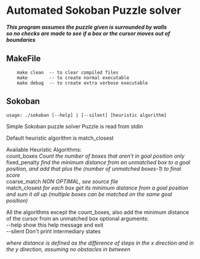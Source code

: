 # Automated Sokoban Puzzle solver

**_This program assumes the puzzle given is surrounded by walls <br/>so no checks are made to see if a box or the cursor moves out of boundaries_**

## MakeFile
```
    make clean  -- to clear compiled files
    make        -- to create normal executable
    make debug  -- to create extra verbose executable
```
    
## Sokoban
`usage: ./sokoban [--help] | [--silent] [heuristic algorithm]`

   Simple Sokoban puzzle solver
   Puzzle is read from stdin

   Default heuristic algorithm is match_closest
   
   Available Heuristic Algorithms:<br/>
      count_boxes      *Count the number of boxes that aren't in goal position only*<br/>
      fixed_penalty    *find the minimum distance from an unmatched box to a goal position, and add that plus the (number of unmatched boxes-1) to final score*<br/>
      coarse_match     *NON OPTIMAL, see source file*<br/>
      match_closest    *for each box get its minimum distance from a goal position and sum it all up (multiple boxes can be matched on the same goal position)*<br/>

   All the algorithms except the count_boxes, also add the minimum distance of the cursor from an unmatched box
   optional arguments:<br/>
   --help                  show this help message and exit<br/>
   --silent                Don't print intermediary states<br/>
   
   
*where distance is defined as the difference of steps in the x direction and in the y direction, assuming no obstacles in between*
